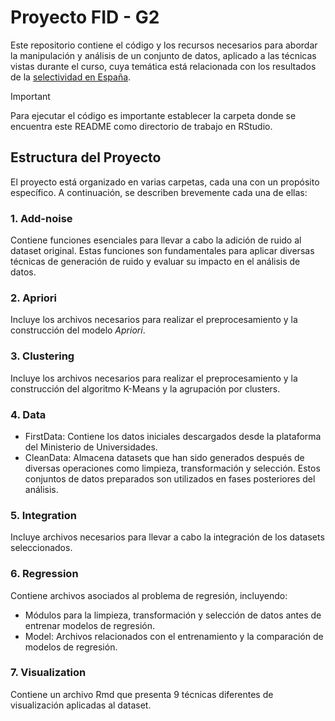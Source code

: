 # Proyecto FID - G2

Este repositorio contiene el código y los recursos necesarios para abordar la manipulación y análisis de un conjunto de datos, aplicado a las técnicas vistas durante el curso, cuya temática está relacionada con los resultados de la [selectividad en España](https://estadisticas.universidades.gob.es/dynPx/inebase/index.htm?type=pcaxis&path=/Universitaria/Alumnado/EEU_2023/GradoCiclo/NuevoIngreso/&file=pcaxis&l=s0).

> [!IMPORTANT]
> Para ejecutar el código es importante establecer la carpeta donde se encuentra este README como directorio de trabajo en RStudio.

## Estructura del Proyecto

El proyecto está organizado en varias carpetas, cada una con un propósito específico. A continuación, se describen brevemente cada una de ellas:

### 1. Add-noise

Contiene funciones esenciales para llevar a cabo la adición de ruido al dataset original. Estas funciones son fundamentales para aplicar diversas técnicas de generación de ruido y evaluar su impacto en el análisis de datos.

### 2. Apriori

Incluye los archivos necesarios para realizar el preprocesamiento y la construcción del modelo *Apriori*.

### 3. Clustering

Incluye los archivos necesarios para realizar el preprocesamiento y la construcción del algoritmo K-Means y la agrupación por clusters.

### 4. Data

- FirstData: Contiene los datos iniciales descargados desde la plataforma del Ministerio de Universidades.
- CleanData: Almacena datasets que han sido generados después de diversas operaciones como limpieza, transformación y selección. Estos conjuntos de datos preparados son utilizados en fases posteriores del análisis.

### 5. Integration

Incluye archivos necesarios para llevar a cabo la integración de los datasets seleccionados.

### 6. Regression

Contiene archivos asociados al problema de regresión, incluyendo:

- Módulos para la limpieza, transformación y selección de datos antes de entrenar modelos de regresión.
- Model: Archivos relacionados con el entrenamiento y la comparación de modelos de regresión.

### 7. Visualization

Contiene un archivo Rmd que presenta 9 técnicas diferentes de visualización aplicadas al dataset.

